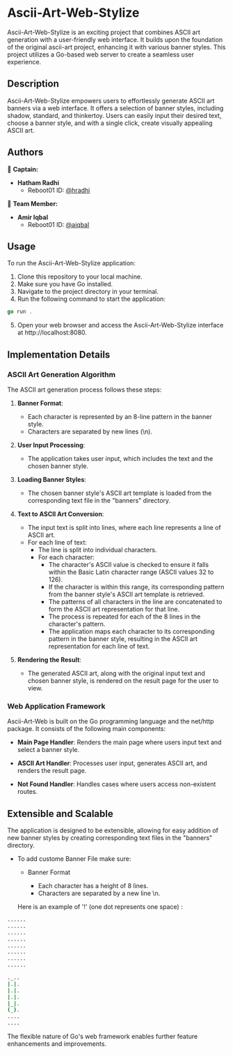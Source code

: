 # Ascii-Art-Web-Stylize

Ascii-Art-Web-Stylize is an exciting project that combines ASCII art generation with a user-friendly web interface. It builds upon the foundation of the original ascii-art project, enhancing it with various banner styles. This project utilizes a Go-based web server to create a seamless user experience.


## Description

Ascii-Art-Web-Stylize empowers users to effortlessly generate ASCII art banners via a web interface. It offers a selection of banner styles, including shadow, standard, and thinkertoy. Users can easily input their desired text, choose a banner style, and with a single click, create visually appealing ASCII art.

## Authors

🚀 **Captain:** 
- **Hatham Radhi**
  - Reboot01 ID: [@hradhi](https://learn.reboot01.com/hradhi)

🌟 **Team Member:** 
- **Amir Iqbal**
  - Reboot01 ID: [@aiqbal](https://learn.reboot01.com/aiqbal)



## Usage

To run the Ascii-Art-Web-Stylize application:

1. Clone this repository to your local machine.
2. Make sure you have Go installed.
3. Navigate to the project directory in your terminal.
4. Run the following command to start the application:
```go
go run .
```


5. Open your web browser and access the Ascii-Art-Web-Stylize interface at http://localhost:8080.

## Implementation Details
### ASCII Art Generation Algorithm

The ASCII art generation process follows these steps:

1. **Banner Format**:
   - Each character is represented by an 8-line pattern in the banner style.
   - Characters are separated by new lines (\n).

2. **User Input Processing**:
   - The application takes user input, which includes the text and the chosen banner style.

3. **Loading Banner Styles**:
   - The chosen banner style's ASCII art template is loaded from the corresponding text file in the "banners" directory.

4. **Text to ASCII Art Conversion**:
   - The input text is split into lines, where each line represents a line of ASCII art.
   - For each line of text:
     - The line is split into individual characters.
     - For each character:
       - The character's ASCII value is checked to ensure it falls within the Basic Latin character range (ASCII values 32 to 126).
       - If the character is within this range, its corresponding pattern from the banner style's ASCII art template is retrieved.
       - The patterns of all characters in the line are concatenated to form the ASCII art representation for that line.
       - The process is repeated for each of the 8 lines in the character's pattern.
       - The application maps each character to its corresponding pattern in the banner style, resulting in the ASCII art representation for each line of text.

5. **Rendering the Result**:
   - The generated ASCII art, along with the original input text and chosen banner style, is rendered on the result page for the user to view.


### Web Application Framework

Ascii-Art-Web is built on the Go programming language and the net/http package. It consists of the following main components:

- **Main Page Handler**: Renders the main page where users input text and select a banner style.

- **ASCII Art Handler**: Processes user input, generates ASCII art, and renders the result page.

- **Not Found Handler**: Handles cases where users access non-existent routes.

## Extensible and Scalable

The application is designed to be extensible, allowing for easy addition of new banner styles by creating corresponding text files in the "banners" directory. 
- To add custome Banner File make sure:
  - Banner Format

    - Each character has a height of 8 lines.
    - Characters are separated by a new line \n.

  Here is an example of  '!' (one dot represents one space) :

```sh
......
......
......
......
......
......
......
......

._..
|.|.
|.|.
|.|.
|_|.
(_).
....
....
```
The flexible nature of Go's web framework enables further feature enhancements and improvements.
 